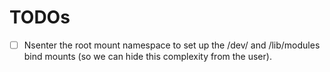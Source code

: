 # TODOs

* [ ] Nsenter the root mount namespace to set up the /dev/ and /lib/modules bind mounts (so we can hide this complexity from the user).